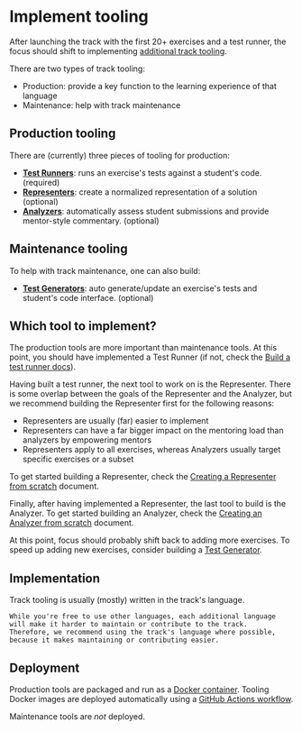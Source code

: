 # Implement tooling

After launching the track with the first 20+ exercises and a test runner, the focus should shift to implementing [additional track tooling](/docs/building/tooling).

There are two types of track tooling:

- Production: provide a key function to the learning experience of that language
- Maintenance: help with track maintenance

## Production tooling

There are (currently) three pieces of tooling for production:

- **[Test Runners](/docs/building/tooling/test-runners)**: runs an exercise's tests against a student's code. (required)
- **[Representers](/docs/building/tooling/representers)**: create a normalized representation of a solution (optional)
- **[Analyzers](/docs/building/tooling/analyzers)**: automatically assess student submissions and provide mentor-style commentary. (optional)

## Maintenance tooling

To help with track maintenance, one can also build:

- **[Test Generators](/docs/building/tooling/test-generators)**: auto generate/update an exercise's tests and student's code interface. (optional)

## Which tool to implement?

The production tools are more important than maintenance tools.
At this point, you should have implemented a Test Runner (if not, check the [Build a test runner docs](/docs/building/tracks/new/build-test-runner)).

Having built a test runner, the next tool to work on is the Representer.
There is some overlap between the goals of the Representer and the Analyzer, but we recommend building the Representer first for the following reasons:

- Representers are usually (far) easier to implement
- Representers can have a far bigger impact on the mentoring load than analyzers by empowering mentors
- Representers apply to all exercises, whereas Analyzers usually target specific exercises or a subset

To get started building a Representer, check the [Creating a Representer from scratch](/docs/building/tooling/representers/creating-from-scratch) document.

Finally, after having implemented a Representer, the last tool to build is the Analyzer.
To get started building an Analyzer, check the [Creating an Analyzer from scratch](/docs/building/tooling/analyzers/creating-from-scratch) document.

At this point, focus should probably shift back to adding more exercises.
To speed up adding new exercises, consider building a [Test Generator](/docs/building/tooling/test-generators).

## Implementation

Track tooling is usually (mostly) written in the track's language.

```exercism/caution
While you're free to use other languages, each additional language will make it harder to maintain or contribute to the track.
Therefore, we recommend using the track's language where possible, because it makes maintaining or contributing easier.
```

## Deployment

Production tools are packaged and run as a [Docker container](/docs/building/tooling/docker).
Tooling Docker images are deployed automatically using a [GitHub Actions workflow](https://github.com/exercism/generic-test-runner/blob/main/.github/workflows/docker.yml).

Maintenance tools are _not_ deployed.
